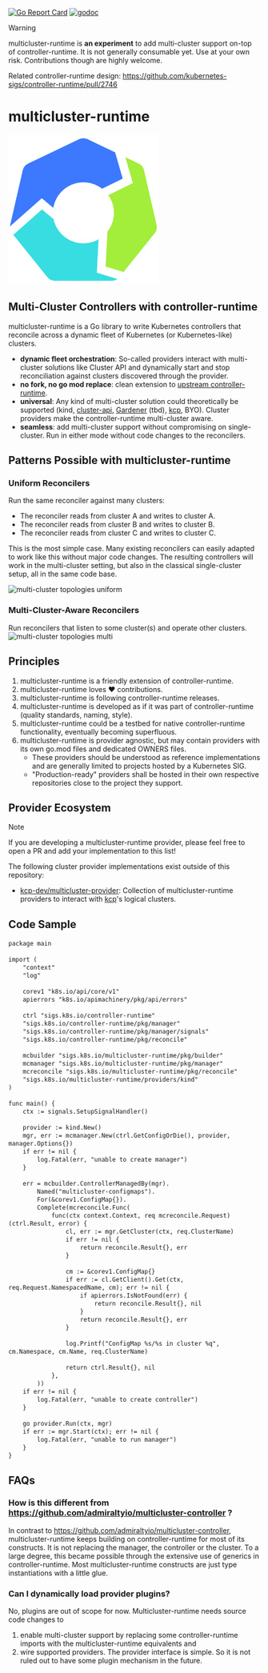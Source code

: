 [![Go Report Card](https://goreportcard.com/badge/sigs.k8s.io/multicluster-runtime)](https://goreportcard.com/report/sigs.k8s.io/multicluster-runtime)
[![godoc](https://pkg.go.dev/badge/sigs.k8s.io/multicluster-runtime)](https://pkg.go.dev/sigs.k8s.io/multicluster-runtime)

> [!WARNING]
> multicluster-runtime is **an experiment** to add multi-cluster support on-top of controller-runtime. It is not generally consumable yet. Use at your own risk. Contributions though are highly welcome.
>
> Related controller-runtime design: https://github.com/kubernetes-sigs/controller-runtime/pull/2746

# multicluster-runtime

<img src="./contrib/logo/logo.png" width="300"/>

## Multi-Cluster Controllers with controller-runtime

multicluster-runtime is a Go library to write Kubernetes controllers that reconcile across a dynamic fleet of Kubernetes (or Kubernetes-like) clusters.

- **dynamic fleet orchestration**: So-called providers interact with multi-cluster solutions like Cluster API and dynamically start and stop reconciliation against clusters discovered through the provider.
- **no fork, no go mod replace**: clean extension to [upstream controller-runtime](https://github.com/kubernetes-sigs/controller-runtime).
- **universal**: Any kind of multi-cluster solution could theoretically be supported (kind, [cluster-api](https://github.com/kubernetes-sigs/cluster-api), [Gardener](https://gardener.cloud/) (tbd), [kcp](https://kcp.io), BYO). Cluster providers make the controller-runtime multi-cluster aware.
- **seamless**: add multi-cluster support without compromising on single-cluster. Run in either mode without code changes to the reconcilers.

## Patterns Possible with multicluster-runtime

### Uniform Reconcilers

Run the same reconciler against many clusters:
- The reconciler reads from cluster A and writes to cluster A.
- The reconciler reads from cluster B and writes to cluster B.
- The reconciler reads from cluster C and writes to cluster C.

This is the most simple case. Many existing reconcilers can easily adapted to work like this without major code changes. The resulting controllers will work in the multi-cluster setting, but also in the classical single-cluster setup, all in the same code base.

![multi-cluster topologies uniform](https://github.com/user-attachments/assets/b91a3aac-6a1c-481e-8961-2f25605aeffe)

### Multi-Cluster-Aware Reconcilers

Run reconcilers that listen to some cluster(s) and operate other clusters.
![multi-cluster topologies multi](https://github.com/user-attachments/assets/d7e37c39-66e3-4912-89ac-5441f0ad5669)

## Principles

1. multicluster-runtime is a friendly extension of controller-runtime.
2. multicluster-runtime loves ❤️ contributions.
3. multicluster-runtime is following controller-runtime releases.
4. multicluster-runtime is developed as if it was part of controller-runtime (quality standards, naming, style).
5. multicluster-runtime could be a testbed for native controller-runtime functionality, eventually becoming superfluous.
6. multicluster-runtime is provider agnostic, but may contain providers with its own go.mod files and dedicated OWNERS files.
    * These providers should be understood as reference implementations and are generally limited to projects hosted by a Kubernetes SIG.
    * "Production-ready" providers shall be hosted in their own respective repositories close to the project they support.

## Provider Ecosystem

> [!NOTE]
> If you are developing a multicluster-runtime provider, please feel free to open a PR and add your implementation to this list!

The following cluster provider implementations exist outside of this repository:

- [kcp-dev/multicluster-provider](https://github.com/kcp-dev/multicluster-provider): Collection of multicluster-runtime providers to interact with [kcp](https://kcp.io)'s logical clusters.

## Code Sample

```golang
package main

import (
	"context"
	"log"

	corev1 "k8s.io/api/core/v1"
	apierrors "k8s.io/apimachinery/pkg/api/errors"

	ctrl "sigs.k8s.io/controller-runtime"
	"sigs.k8s.io/controller-runtime/pkg/manager"
	"sigs.k8s.io/controller-runtime/pkg/manager/signals"
	"sigs.k8s.io/controller-runtime/pkg/reconcile"

	mcbuilder "sigs.k8s.io/multicluster-runtime/pkg/builder"
	mcmanager "sigs.k8s.io/multicluster-runtime/pkg/manager"
	mcreconcile "sigs.k8s.io/multicluster-runtime/pkg/reconcile"
	"sigs.k8s.io/multicluster-runtime/providers/kind"
)

func main() {
	ctx := signals.SetupSignalHandler()

	provider := kind.New()
	mgr, err := mcmanager.New(ctrl.GetConfigOrDie(), provider, manager.Options{})
	if err != nil {
		log.Fatal(err, "unable to create manager")
	}

	err = mcbuilder.ControllerManagedBy(mgr).
		Named("multicluster-configmaps").
		For(&corev1.ConfigMap{}).
		Complete(mcreconcile.Func(
			func(ctx context.Context, req mcreconcile.Request) (ctrl.Result, error) {
				cl, err := mgr.GetCluster(ctx, req.ClusterName)
				if err != nil {
					return reconcile.Result{}, err
				}

				cm := &corev1.ConfigMap{}
				if err := cl.GetClient().Get(ctx, req.Request.NamespacedName, cm); err != nil {
					if apierrors.IsNotFound(err) {
						return reconcile.Result{}, nil
					}
					return reconcile.Result{}, err
				}

				log.Printf("ConfigMap %s/%s in cluster %q", cm.Namespace, cm.Name, req.ClusterName)

				return ctrl.Result{}, nil
			},
		))
	if err != nil {
		log.Fatal(err, "unable to create controller")
	}

	go provider.Run(ctx, mgr)
	if err := mgr.Start(ctx); err != nil {
		log.Fatal(err, "unable to run manager")
	}
}
```

## FAQs

### How is this different from https://github.com/admiraltyio/multicluster-controller ?

In contrast to https://github.com/admiraltyio/multicluster-controller, multicluster-runtime keeps building on controller-runtime for most of its constructs. It is not replacing the manager, the controller or the cluster. To a large degree, this became possible through the extensive use of generics in controller-runtime. Most multicluster-runtime constructs are just type instantiations with a little glue.

### Can I dynamically load provider plugins?

No, plugins are out of scope for now. Multicluster-runtime needs source code changes to 
1. enable multi-cluster support by replacing some controller-runtime imports with the multicluster-runtime equivalents and
2. wire supported providers.
The provider interface is simple. So it is not ruled out to have some plugin mechanism in the future.
